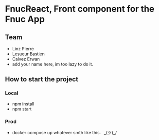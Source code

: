 # FnucReact, Front component for the Fnuc App

## Team
- Linz Pierre
- Lesueur Bastien
- Calvez Erwan
- add your name here, im too lazy to do it.


## How to start the project

### Local
- npm install
- npm start

### Prod
- docker compose up whatever smth like this. ¯\_(ツ)_/¯
